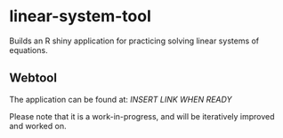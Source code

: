 # linear-system-tool
Builds an R shiny application for practicing solving linear systems of equations.

## Webtool

The application can be found at: *INSERT LINK WHEN READY*

Please note that it is a work-in-progress, and will be iteratively improved and worked on.
